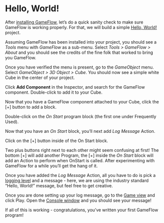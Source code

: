 # Hello, World!

After [installing GameFlow](installation.md), let’s do a quick sanity check to make sure GameFlow is working properly. For that, we will build a simple [Hello, World!](https://en.wikipedia.org/wiki/%22Hello,_World!%22_program) project.

Assuming GameFlow has been installed into your project, you should see a _Tools_ menu with _GameFlow_ as a sub-menu. Select _Tools &gt; GameFlow &gt; About_ and you should see the credits of the fine folk that worked to bring you GameFlow.

Once you have verified the menu is present, go to the _GameObject_ menu. Select _GameObject &gt; 3D Object &gt; Cube_. You should now see a simple white Cube in the center of your project.

Click **Add Component** in the Inspector, and search for the GameFlow component. Double-click to add it to your Cube.

Now that you have a GameFlow component attached to your Cube, click the \[+\] button to add a block.

Double-click on the _On Start_ program block \(the first one under Frequently Used\).

Now that you have an _On Start_ block, you’ll next add _Log Message_ Action.

Click on the \[+\] button inside of the On Start block.

Two plus buttons right next to each other might seem confusing at first! The bottom \[+\] will add another Program, the \[+\] inside the _On Start_ block will add an Action to perform when OnStart is called. After experimenting with GameFlow for a while you’ll get the hang of it.

Once you have added the _Log Message_ Action, all you have to do is pick a [logging level](https://docs.unity3d.com/ScriptReference/Logger.html) and a message - here, we are using the industry standard “Hello, World!” message, but feel free to get creative.

Once you are done setting up your log message, go to the [Game view](https://docs.unity3d.com/Manual/GameView.html) and click Play. Open the [Console window](https://docs.unity3d.com/Manual/Console.html) and you should see your message!

If all of this is working - congratulations, you’ve written your first GameFlow program!

